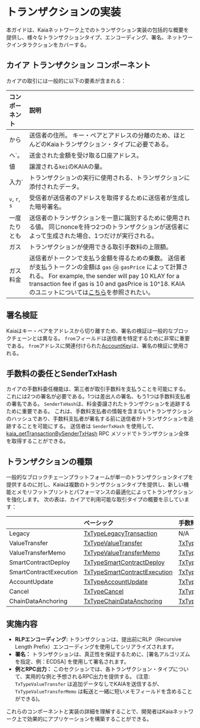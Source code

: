 # トランザクションの実装

本ガイドは、Kaiaネットワーク上でのトランザクション実装の包括的な概要を提供し、様々なトランザクションタイプ、エンコーディング、署名、ネットワークインタラクションをカバーする。

## カイア トランザクション コンポーネント

カイアの取引には一般的に以下の要素が含まれる：

| コンポーネント       | 説明                                                                                                                                                                                                                                                                                   |
| :------------ | :----------------------------------------------------------------------------------------------------------------------------------------------------------------------------------------------------------------------------------------------------------------------------------- |
| から            | 送信者の住所。  キー・ペアとアドレスの分離のため、ほとんどのKaiaトランザクション・タイプに必要である。                                                                                                                                                                                                                               |
| へ\`。          | 送金された金額を受け取る口座アドレス。                                                                                                                                                                                                                                                                  |
| 値             | 譲渡される`kei`のKAIAの量。                                                                                                                                                                                                                                                                   |
| 入力\`          | トランザクションの実行に使用される、トランザクションに添付されたデータ。                                                                                                                                                                                                                                                 |
| `v`, `r`, `s` | 受信者が送信者のアドレスを取得するために送信者が生成した暗号署名。                                                                                                                                                                                                                                                    |
| 一度たりとも        | 送信者のトランザクションを一意に識別するために使用される値。 同じnonceを持つ2つのトランザクションが送信者によって生成された場合、1つだけが実行される。                                                                                                                                                                                                      |
| ガス            | トランザクションが使用できる取引手数料の上限額。                                                                                                                                                                                                                                                             |
| ガス料金          | 送信者がトークンで支払う金額を得るための乗数。 送信者が支払うトークンの金額は `gas` ⑭ `gasPrice` によって計算される。 For example, the sender will pay 10 KLAY for a transaction fee if gas is 10 and gasPrice is 10^18. KAIAのユニットについては[こちら](../../learn/token-economics/kaia-native-token.md#units-of-kaia)を参照されたい。 |

## 署名検証

Kaiaはキー・ペアをアドレスから切り離すため、署名の検証は一般的なブロックチェーンとは異なる。  `from`フィールドは送信者を特定するために非常に重要である。  `from`アドレスに関連付けられた[AccountKey](../../learn/accounts.md#account-key)は、署名の検証に使用される。

## 手数料の委任とSenderTxHash

カイアの手数料委任機能は、第三者が取引手数料を支払うことを可能にする。  これには2つの署名が必要である。1つは差出人の署名、もう1つは手数料支払者の署名である。 `SenderTxHash`は、料金委譲されたトランザクションを追跡するために重要である。 これは、手数料支払者の情報を含まない\*トランザクションのハッシュであり、手数料支払者が署名する前に送信者がトランザクションを追跡することを可能にする。  送信者は `SenderTxHash` を使用して、[kaia_getTransactionBySenderTxHash](../../references/json-rpc/kaia/get-transaction-by-sender-tx-hash) RPC メソッドでトランザクション全体を取得することができる。

## トランザクションの種類

一般的なブロックチェーンプラットフォームが単一のトランザクションタイプを提供するのに対し、Kaiaは複数のトランザクションタイプを提供し、新しい機能とメモリフットプリントとパフォーマンスの最適化によってトランザクションを強化します。 次の表は、カイアで利用可能な取引タイプの概要を示しています：

|                        | ベーシック                                                                   | 手数料の委任                                                                                                   | 料金の一部委任                                                                                                                            |
| :--------------------- | :---------------------------------------------------------------------- | :------------------------------------------------------------------------------------------------------- | :--------------------------------------------------------------------------------------------------------------------------------- |
| Legacy                 | [TxTypeLegacyTransaction](./basic.md#txtypelegacytransaction)           | N/A                                                                                                      | N/A                                                                                                                                |
| ValueTransfer          | [TxTypeValueTransfer](./basic.md#txtypevaluetransfer)                   | [TxTypeFeeDelegatedValueTransfer](./fee-delegation.md#txtypefeedelegatedvaluetransfer)                   | [TxTypeFeeDelegatedValueTransferWithRatio](./partial-fee-delegation.md#txtypefeedelegatedvaluetransferwithratio)                   |
| ValueTransferMemo      | [TxTypeValueTransferMemo](./basic.md#txtypevaluetransfermemo)           | [TxTypeFeeDelegatedValueTransferMemo](./fee-delegation.md#txtypefeedelegatedvaluetransfermemo)           | [TxTypeFeeDelegatedValueTransferMemoWithRatio](./partial-fee-delegation.md#txtypefeedelegatedvaluetransfermemowithratio)           |
| SmartContractDeploy    | [TxTypeSmartContractDeploy](./basic.md#txtypesmartcontractdeploy)       | [TxTypeFeeDelegatedSmartContractDeploy](./fee-delegation.md#txtypefeedelegatedsmartcontractdeploy)       | [TxTypeFeeDelegatedSmartContractDeployWithRatio](./partial-fee-delegation.md#txtypefeedelegatedsmartcontractdeploywithratio)       |
| SmartContractExecution | [TxTypeSmartContractExecution](./basic.md#txtypesmartcontractexecution) | [TxTypeFeeDelegatedSmartContractExecution](./fee-delegation.md#txtypefeedelegatedsmartcontractexecution) | [TxTypeFeeDelegatedSmartContractExecutionWithRatio](./partial-fee-delegation.md#txtypefeedelegatedsmartcontractexecutionwithratio) |
| AccountUpdate          | [TxTypeAccountUpdate](./basic.md#txtypeaccountupdate)                   | [TxTypeFeeDelegatedAccountUpdate](./fee-delegation.md#txtypefeedelegatedaccountupdate)                   | [TxTypeFeeDelegatedAccountUpdateWithRatio](./partial-fee-delegation.md#txtypefeedelegatedaccountupdatewithratio)                   |
| Cancel                 | [TxTypeCancel](./basic.md#txtypecancel)                                 | [TxTypeFeeDelegatedCancel](./fee-delegation.md#txtypefeedelegatedcancel)                                 | [TxTypeFeeDelegatedCancelWithRatio](./partial-fee-delegation.md#txtypefeedelegatedcancelwithratio)                                 |
| ChainDataAnchoring     | [TxTypeChainDataAnchoring](./basic.md#txtypechaindataanchoring)         | [TxTypeFeeDelegatedChainDataAnchoring](./fee-delegation.md#txtypefeedelegatedchaindataanchoring)         | [TxTypeFeeDelegatedChainDataAnchoringWithRatio](./partial-fee-delegation.md#txtypefeedelegatedchaindataanchoringwithratio)         |

## 実施内容

- **RLPエンコーディング:** トランザクションは、提出前にRLP（Recursive Length Prefix）エンコーディングを使用してシリアライズされます。
- **署名：** トランザクションは、真正性を保証するために、[署名アルゴリズムを指定、例：ECDSA] を使用して署名されます。
- **例とRPC出力：** このセクションでは、各トランザクション・タイプについて、実用的な例と予想されるRPC出力を提供する。  (注意: `TxTypeValueTransfer` は追加データなしでKAIAを送信するが、 `TxTypeValueTransferMemo` は転送と一緒に短いメモフィールドを含めることができる)。

これらのコンポーネントと実装の詳細を理解することで、開発者はKaiaネットワーク上で効果的にアプリケーションを構築することができる。
